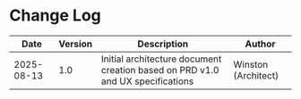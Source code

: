 # Change Log

| Date | Version | Description | Author |
|------|---------|-------------|---------|
| 2025-08-13 | 1.0 | Initial architecture document creation based on PRD v1.0 and UX specifications | Winston (Architect) |
